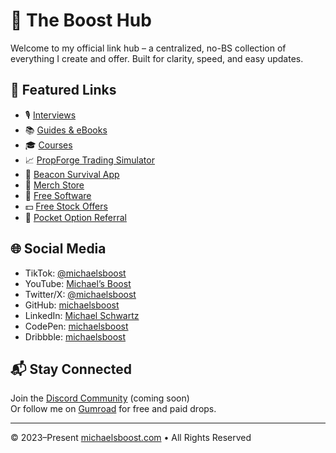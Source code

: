# 🔗 The Boost Hub

Welcome to my official link hub – a centralized, no-BS collection of everything I create and offer. Built for clarity, speed, and easy updates.

## 📌 Featured Links

- 🎙 [Interviews](https://michaelsboost.com/#interviews)
- 📚 [Guides & eBooks](https://michaelsboost.gumroad.com/)
- 🎓 [Courses](https://www.udemy.com/user/2b08e305-f611-47e4-85a2-a04e9a0a90a5/)
- 📈 [PropForge Trading Simulator](https://michaelsboost.com/PropForge/)
- 🔦 [Beacon Survival App](https://michaelsboost.com/Beacon/)
- 🥼 [Merch Store](https://michaelsboost-store.creator-spring.com/)
- 📱 [Free Software](https://michaelsboost.com/#free)
- 💵 [Free Stock Offers](https://michaelsboost.com/freestock)
- 💸 [Pocket Option Referral](https://pocket-friends.com/r/wfbvsltn4w)

## 🌐 Social Media

- TikTok: [@michaelsboost](https://www.tiktok.com/@michaelsboost)
- YouTube: [Michael’s Boost](https://www.youtube.com/@michaelsboost)
- Twitter/X: [@michaelsboost](https://twitter.com/michaelsboost)
- GitHub: [michaelsboost](https://github.com/michaelsboost)
- LinkedIn: [Michael Schwartz](https://www.linkedin.com/in/michaelsboost)
- CodePen: [michaelsboost](https://codepen.io/michaelsboost)
- Dribbble: [michaelsboost](https://dribbble.com/michaelsboost)

## 📬 Stay Connected

Join the [Discord Community](#) (coming soon)  
Or follow me on [Gumroad](https://michaelsboost.gumroad.com/) for free and paid drops.

---

© 2023–Present [michaelsboost.com](https://michaelsboost.com) • All Rights Reserved